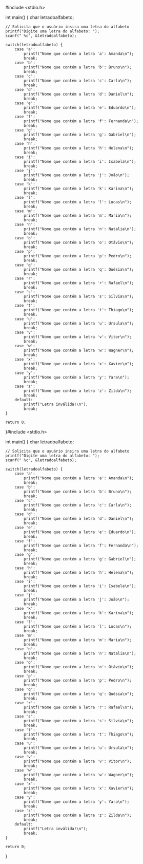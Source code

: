 #include <stdio.h>

int main() {
    char letradoalfabeto;
    
    // Solicita que o usuário insira uma letra do alfabeto
    printf("Digite uma letra do alfabeto: ");
    scanf(" %c", &letradoalfabeto);
    
    switch(letradoalfabeto) {
        case 'a':
            printf("Nome que contém a letra 'a': Amanda\n");
            break;
        case 'b':
            printf("Nome que contém a letra 'b': Bruno\n");
            break;
        case 'c':
            printf("Nome que contém a letra 'c': Carla\n");
            break;
        case 'd':
            printf("Nome que contém a letra 'd': Daniel\n");
            break;
        case 'e':
            printf("Nome que contém a letra 'e': Eduardo\n");
            break;
        case 'f':
            printf("Nome que contém a letra 'f': Fernanda\n");
            break;
        case 'g':
            printf("Nome que contém a letra 'g': Gabriel\n");
            break;
        case 'h':
            printf("Nome que contém a letra 'h': Helena\n");
            break;
        case 'i':
            printf("Nome que contém a letra 'i': Isabela\n");
            break;
        case 'j':
            printf("Nome que contém a letra 'j': João\n");
            break;
        case 'k':
            printf("Nome que contém a letra 'k': Karina\n");
            break;
        case 'l':
            printf("Nome que contém a letra 'l': Lucas\n");
            break;
        case 'm':
            printf("Nome que contém a letra 'm': Maria\n");
            break;
        case 'n':
            printf("Nome que contém a letra 'n': Natalia\n");
            break;
        case 'o':
            printf("Nome que contém a letra 'o': Otávio\n");
            break;
        case 'p':
            printf("Nome que contém a letra 'p': Pedro\n");
            break;
        case 'q':
            printf("Nome que contém a letra 'q': Quésia\n");
            break;
        case 'r':
            printf("Nome que contém a letra 'r': Rafael\n");
            break;
        case 's':
            printf("Nome que contém a letra 's': Silvia\n");
            break;
        case 't':
            printf("Nome que contém a letra 't': Thiago\n");
            break;
        case 'u':
            printf("Nome que contém a letra 'u': Ursula\n");
            break;
        case 'v':
            printf("Nome que contém a letra 'v': Vitor\n");
            break;
        case 'w':
            printf("Nome que contém a letra 'w': Wagner\n");
            break;
        case 'x':
            printf("Nome que contém a letra 'x': Xavier\n");
            break;
        case 'y':
            printf("Nome que contém a letra 'y': Yara\n");
            break;
        case 'z':
            printf("Nome que contém a letra 'z': Zilda\n");
            break;
        default:
            printf("Letra inválida!\n");
            break;
    }

    return 0;
}#include <stdio.h>

int main() {
    char letradoalfabeto;
    
    // Solicita que o usuário insira uma letra do alfabeto
    printf("Digite uma letra do alfabeto: ");
    scanf(" %c", &letradoalfabeto);
    
    switch(letradoalfabeto) {
        case 'a':
            printf("Nome que contém a letra 'a': Amanda\n");
            break;
        case 'b':
            printf("Nome que contém a letra 'b': Bruno\n");
            break;
        case 'c':
            printf("Nome que contém a letra 'c': Carla\n");
            break;
        case 'd':
            printf("Nome que contém a letra 'd': Daniel\n");
            break;
        case 'e':
            printf("Nome que contém a letra 'e': Eduardo\n");
            break;
        case 'f':
            printf("Nome que contém a letra 'f': Fernanda\n");
            break;
        case 'g':
            printf("Nome que contém a letra 'g': Gabriel\n");
            break;
        case 'h':
            printf("Nome que contém a letra 'h': Helena\n");
            break;
        case 'i':
            printf("Nome que contém a letra 'i': Isabela\n");
            break;
        case 'j':
            printf("Nome que contém a letra 'j': João\n");
            break;
        case 'k':
            printf("Nome que contém a letra 'k': Karina\n");
            break;
        case 'l':
            printf("Nome que contém a letra 'l': Lucas\n");
            break;
        case 'm':
            printf("Nome que contém a letra 'm': Maria\n");
            break;
        case 'n':
            printf("Nome que contém a letra 'n': Natalia\n");
            break;
        case 'o':
            printf("Nome que contém a letra 'o': Otávio\n");
            break;
        case 'p':
            printf("Nome que contém a letra 'p': Pedro\n");
            break;
        case 'q':
            printf("Nome que contém a letra 'q': Quésia\n");
            break;
        case 'r':
            printf("Nome que contém a letra 'r': Rafael\n");
            break;
        case 's':
            printf("Nome que contém a letra 's': Silvia\n");
            break;
        case 't':
            printf("Nome que contém a letra 't': Thiago\n");
            break;
        case 'u':
            printf("Nome que contém a letra 'u': Ursula\n");
            break;
        case 'v':
            printf("Nome que contém a letra 'v': Vitor\n");
            break;
        case 'w':
            printf("Nome que contém a letra 'w': Wagner\n");
            break;
        case 'x':
            printf("Nome que contém a letra 'x': Xavier\n");
            break;
        case 'y':
            printf("Nome que contém a letra 'y': Yara\n");
            break;
        case 'z':
            printf("Nome que contém a letra 'z': Zilda\n");
            break;
        default:
            printf("Letra inválida!\n");
            break;
    }

    return 0;
}
